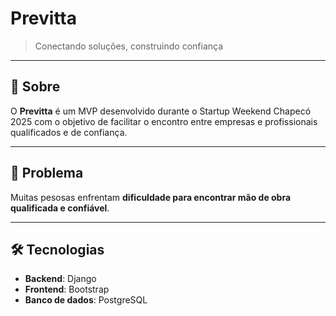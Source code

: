 #  Previtta

> Conectando soluções, construindo confiança

---

## 🤔 Sobre

O **Previtta** é um MVP desenvolvido durante o Startup Weekend Chapecó 2025 com o objetivo de facilitar o encontro entre empresas e profissionais qualificados e de confiança.

---

## 🛑 Problema

Muitas pesosas enfrentam **dificuldade para encontrar mão de obra qualificada e confiável**.

---

## 🛠 Tecnologias

- **Backend**: Django  
- **Frontend**: Bootstrap  
- **Banco de dados**: PostgreSQL  

